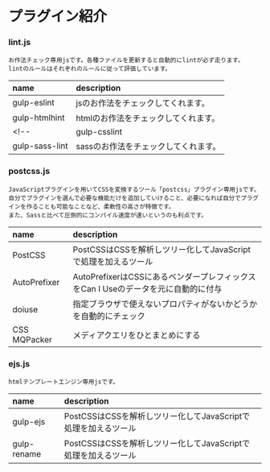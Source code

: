 # プラグイン紹介

### lint.js

```
お作法チェック専用jsです。各種ファイルを更新すると自動的にlintが必ず走ります。
lintのルールはそれぞれのルールに従って評価しています。
```

| name | description |
|:-----------|:------------|
| gulp-eslint       | jsのお作法をチェックしてくれます。 |
| gulp-htmlhint       | htmlのお作法をチェックしてくれます。 |
<!-- | gulp-csslint       | cssのお作法をチェックしてくれます。 |
| gulp-sass-lint       | sassのお作法をチェックしてくれます。 | -->

### postcss.js

```
JavaScriptプラグインを用いてCSSを変換するツール「postcss」プラグイン専用jsです。
自分でプラグインを選んで必要な機能だけを追加していけること、必要になれば自分でプラグインを作ることも可能なことなど、柔軟性の高さが特徴です。
また、Sassと比べて圧倒的にコンパイル速度が速いというのも利点です。
```

| name | description |
|:-----------|:------------|
| PostCSS       | PostCSSはCSSを解析しツリー化してJavaScriptで処理を加えるツール |
| AutoPrefixer       | AutoPrefixerはCSSにあるベンダープレフィックスをCan I Useのデータを元に自動的に付与 |
| doiuse       | 指定ブラウザで使えないプロパティがないかどうかを自動的にチェック |
| CSS MQPacker       | メディアクエリをひとまとめにする |

### ejs.js

```
htmlテンプレートエンジン専用jsです。
```

| name | description |
|:-----------|:------------|
| gulp-ejs       | PostCSSはCSSを解析しツリー化してJavaScriptで処理を加えるツール |
| gulp-rename     | PostCSSはCSSを解析しツリー化してJavaScriptで処理を加えるツール |
